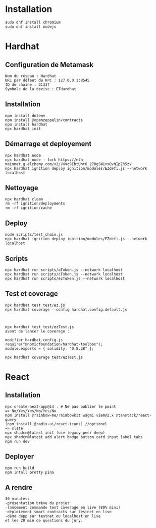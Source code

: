 # Installation
```
sudo dnf install chromium
sudo dnf install nodejs
```

# Hardhat
## Configuration de Metamask
```
Nom du réseau : Hardhat
URL par défaut du RPC : 127.0.0.1:8545
ID de chaîne : 31337
Symbole de la devise : ETHardhat
```

## Installation
```
npm install dotenv
npm install @openzeppelin/contracts
npm install hardhat
npx hardhat init
```

## Démarrage et deployement
```
npx hardhat node
npx hardhat node --fork https://eth-mainnet.g.alchemy.com/v2/VXvc9IbtUntO_27RgSW1xxOvNIpZh5zV
npx hardhat ignition deploy ignition/modules/EZdefi.js --network localhost
```

## Nettoyage
```
npx hardhat clean
rm -rf ignition/deployments
rm -rf ignition/cache
```

## Deploy
```
node scripts/test_chain.js
npx hardhat ignition deploy ignition/modules/EZdefi.js --network localhost
```

## Scripts
```
npx hardhat run scripts/aToken.js --network localhost
npx hardhat run scripts/cToken.js --network localhost
npx hardhat run scripts/ezToken.js --network localhost
```

## Test et coverage
```
npx hardhat test test/ez.js
npx hardhat coverage --config hardhat.config.default.js
```

```


npx hardhat test test/ezTest.js
avant de lancer le coverage : 

modifier hardhat.config.js
require("@nomicfoundation/hardhat-toolbox");
module.exports = { solidity: "0.8.28" };

npx hardhat coverage test/ezTest.js
```

# React
## Installation
```
npx create-next-app@14 . # Ne pas oublier le point
=> No/Yes/Yes/No/Yes/No
npm install @rainbow-me/rainbowkit wagmi viem@2.x @tanstack/react-query
(npm install @radix-ui/react-icons) //optionel
=> slate
npx shadcn@latest init (use legacy peer deep)
npx shadcn@latest add alert badge button card input label tabs
npm run dev
```

## Deployer
``` 
npm run build
npm intall pretty pino
```

## A rendre
```
30 minutes:
-présentation brève du projet
-lancement commande test coverage en live (80% mini)
-déploiement smart contracts sur testnet en live
-démo dapp sur testnet ou localhost en live
et les 20 min de questions du jury.
```
